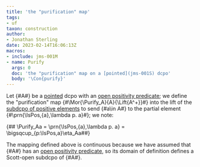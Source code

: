 ```yaml
---
title: 'the "purification" map'
tags:
- uf
taxon: construction
author:
- Jonathan Sterling
date: 2023-02-14T16:06:13Z
macros:
- include: jms-001M
- name: Purify
  args: 0
  doc: 'the "purification" map on a [pointed](jms-001S) dcpo'
  body: '\Con{purify}'
---
```


Let {#A#} be a [pointed](jms-001S) dcpo with an [open positivity predicate](jms-0022); we define the "purification" map {#\Mor{\Purify_A}{A}{\Lift{A^+}}#} into the lift of the [subdcpo of positive elements](jms-001P) to send {#a\in A#} to the partial element {#\prn{\IsPos\,{a},\lambda p. a}#}; we note:

{## \Purify_Aa = \prn{\IsPos\,{a},\lambda p. a} = \bigsqcup_{p:\IsPos\,a}\eta_Aa##}

The mapping defined above  is continuous because we have assumed that {#A#} has an [open positivity predicate](jms-0022), so its domain of definition defines a Scott-open subdcpo of {#A#}.
